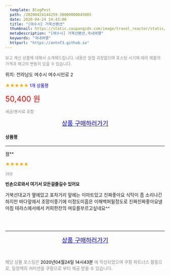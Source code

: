 ```yaml
---
  template: BlogPost
  path: /20200424144259-30000000045085
  date: 2020-04-24 14:43:00
  title: "[여수시] 거북선펜션"
  thumbnail: https://static.coupangcdn.com/image/travel_reactor/static/booking/image/pension/ddnayo/92503e04-66ed-49ec-bc02-707de4d0cbc3.jpg
  metaDescription: "[여수시] 거북선펜션,국내여행"
  keywords: "국내여행"
  httpurl: "https://antnf3.github.io"
---
```

  
<span style="color: #888;font-size:0.8rem">보고 계신 상품에 대해서 소개해드립니다.
내용은 일절 과장없으며 포스팅 시기에 따라 제품의 가격과 재고의 변동이 있을 수 있습니다.</span>
  
<span style="font-size: 0.9rem;">위치: 전라남도 여수시 여수시민로 2</span>
  
<span style="color: orange;">★★★★★</span> <span style="color: blue;font-size: 0.85rem;">1개 상품평</span>
  
<span style="color: red;font-size: 1.5rem;">50,400 원</span>
  
<span style="color: #888;font-size:0.8rem">세금/봉사료 포함</span>





<p align="center"><a href="http://me2.do/x25Ftmt5" style="font-size: 1.2rem; color: blue;">상품 구매하러가기</a></p>

#### 상품평
  
---
  
잼**
    
<span style="color: orange;">★★★★★</span>
    
<span style="color: #888;font-size:0.7rem">38호</span>
    
<span style="font-size:0.85rem">**빈손으로와서 여기서 모든걸즐길수 있어요**</span>
    
<span style="font-size: 0.9rem;">거북선대교가 옆에있고 포차거리
앞에는 이마트있고 진짜좋아요
식탁이 좀 소리나긴하지만
바다앞에서 조망이좋기에
이정도미흡은 이해백퍼될정도로
진짜진짜좋아요낼아침 테라스에서에서
커피한잔의 여유를부르고싶네요^^</span>
    
<br>
<br>


  
---
  
<p align="center"><a href="http://me2.do/x25Ftmt5" style="font-size: 1.2rem; color: blue;">상품 구매하러가기</a></p>
  
<br>
  
<span style="font-size: 0.85rem; color: #888;">해당 상품 포스팅은 <span style="color: #000;"> 2020년04월24일 14시43분 </span> 에 작성되었으며 쿠팡 파트너스 활동으로, 일정액의 커미션을 쿠팡으로 부터 제공 받을 수 있습니다.</span>